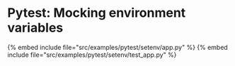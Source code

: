 # Pytest: Mocking environment variables

{% embed include file="src/examples/pytest/setenv/app.py" %}
{% embed include file="src/examples/pytest/setenv/test_app.py" %}


